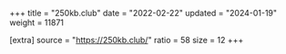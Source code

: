 +++
title = "250kb.club"
date = "2022-02-22"
updated = "2024-01-19"
weight = 11871

[extra]
source = "https://250kb.club/"
ratio = 58
size = 12
+++
